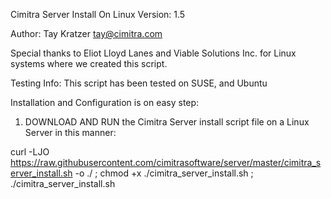 Cimitra Server Install On Linux Version: 1.5

Author: Tay Kratzer tay@cimitra.com

Special thanks to Eliot Lloyd Lanes and Viable Solutions Inc. for Linux systems where we created this script. ​

Testing Info: This script has been tested on SUSE, and Ubuntu

Installation and Configuration is on easy step:

1. DOWNLOAD AND RUN the Cimitra Server install script file on a Linux Server in this manner:

curl -LJO https://raw.githubusercontent.com/cimitrasoftware/server/master/cimitra_server_install.sh -o ./ ; chmod +x ./cimitra_server_install.sh ; ./cimitra_server_install.sh
